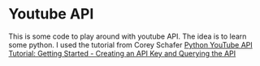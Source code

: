 # Youtube API
This is some code to play around with youtube API. 
The idea is to learn some python.
I used the tutorial from Corey Schafer
[Python YouTube API Tutorial: Getting Started - Creating an API Key and Querying the API](https://www.youtube.com/watch?v=th5_9woFJmk)
